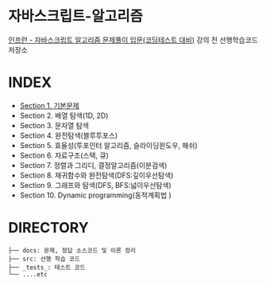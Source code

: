 # 자바스크립트-알고리즘

[인프런 - 자바스크립트 알고리즘 문제풀이 입문(코딩테스트 대비)](https://www.inflearn.com/course/%EC%9E%90%EB%B0%94%EC%8A%A4%ED%81%AC%EB%A6%BD%ED%8A%B8-%EC%95%8C%EA%B3%A0%EB%A6%AC%EC%A6%98-%EB%AC%B8%EC%A0%9C%ED%92%80%EC%9D%B4) 강의 전 선행학습코드 저장소

# INDEX

- [Section 1. 기본문제](./docs/section1/README.md)
- Section 2. 배열 탐색(1D, 2D)
- Section 3. 문자열 탐색
- Section 4. 완전탐색(블루투포스)
- Section 5. 효율성(투포인터 알고리즘, 슬라이딩윈도우, 해쉬)
- Section 6. 자료구조(스택, 큐)
- Section 7. 정렬과 그리디, 결정알고리즘(이분검색)
- Section 8. 재귀함수와 완전탐색(DFS:깊이우선탐색)
- Section 9. 그래프와 탐색(DFS, BFS:넓이우선탐색)
- Section 10. Dynamic programming(동적계획법 )

# DIRECTORY

```
├── docs: 문제, 정답 소스코드 및 이론 정리
├── src: 선행 학습 코드
├── _tests_: 테스트 코드
└── ....etc
```
